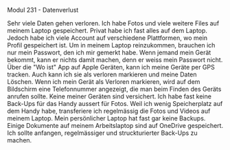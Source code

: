 Modul 231 - Datenverlust

Sehr viele Daten gehen verloren. Ich habe Fotos und viele weitere Files auf meinem Laptop gespeichert. Privat habe ich fast alles auf dem Laptop. Jedoch habe ich viele Account auf verschiedene Plattformen, wo mein Profil gespeichert ist. Um in meinem Laptop reinzukommen, brauchen ich nur mein Passwort, den ich mir gemerkt habe. Wenn jemand mein Gerät bekommt, kann er nichts damit machen, denn er weiss mein Passwort nicht. Über die "Wo ist" App auf Apple Geräten, kann ich meine Geräte per GPS tracken. Auch kann ich sie als verloren markieren und meine Daten Löschen. Wenn ich mein Gerät als Verloren markieren, wird auf dem Bildschirm eine Telefonnummer angezeigt, die man beim Finden des Geräts anrufen sollte. Keine meiner Geräten sind versichert. 
Ich habe fast keine Back-Ups für das Handy aussert für Fotos. Weil ich wenig Speicherplatz auf dem Handy habe, transferiere ich regelmässig die Fotos und Videos auf meinem Laptop. Mein persönlicher Laptop hat fast gar keine Backups. Einige Dokumente auf meinem Arbeitslaptop sind auf OneDrive gespeichert. 
Ich sollte anfangen, regelmässiger und struckturierter Back-Ups zu machen.
